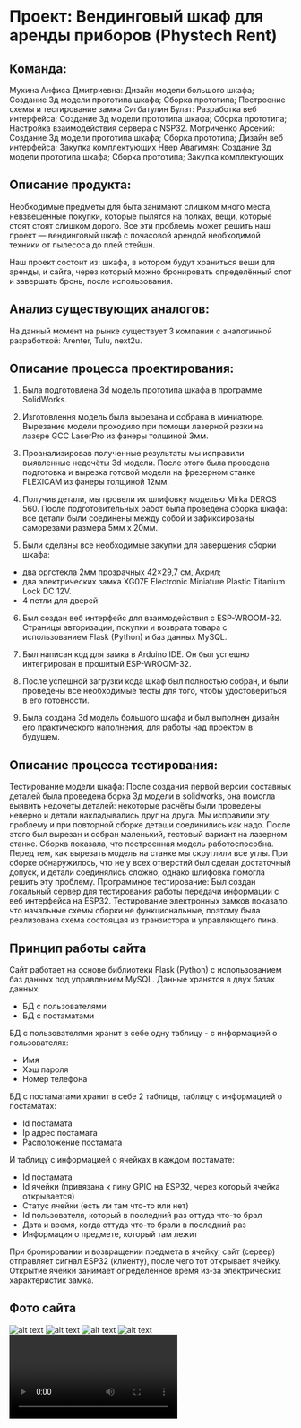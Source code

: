 # Проект: Вендинговый шкаф для аренды приборов (Phystech Rent)

## Команда:
Мухина Анфиса Дмитриевна: Дизайн модели большого шкафа; Создание 3д модели прототипа шкафа; Сборка прототипа; Построение схемы и тестирование замка
Сигбатулин Булат: Разработка веб интерфейса; Создание 3д модели прототипа шкафа; Сборка прототипа; Настройка взаимодействия сервера с NSP32.
Мотриченко Арсений: Создание 3д модели прототипа шкафа; Сборка прототипа; Дизайн веб интерфейса; Закупка комплектующих
Нвер Авагимян: Создание 3д модели прототипа шкафа; Сборка прототипа; Закупка комплектующих

## Описание продукта:
Необходимые предметы для быта занимают слишком много места, невзвешенные покупки, которые пылятся на полках, вещи, которые стоят стоят слишком дорого. Все эти проблемы может решить наш проект — вендинговый шкаф с почасовой арендой необходимой техники от пылесоса до плей стейшн.

Наш проект состоит из: шкафа, в котором будут храниться вещи для аренды, и сайта, через который можно бронировать определённый слот и завершать бронь, после использования.

## Анализ существующих аналогов:
На данный момент на рынке существует 3 компании с аналогичной разработкой: Arenter, Tulu, next2u.


## Описание процесса проектирования:

1) Была подготовлена 3d модель прототипа шкафа в программе SolidWorks. 

2) Изготовлення модель была вырезана и собрана в миниатюре. Вырезание модели проходило при помощи лазерной резки на лазере GCC LaserPro из фанеры толщиной 3мм.

3) Проанализировав полученные результаты мы исправили выявленные недочёты 3d модели. После этого была проведена подготовка и вырезка готовой модели на фрезерном станке FLEXICAM из фанеры толщиной 12мм.

4) Получив детали, мы провели их шлифовку моделью Mirka DEROS 560. После подготовительных работ была проведена сборка шкафа: все детали были соединены между собой и зафиксированы саморезами размера 5мм x 20мм.

5) Были сделаны все необходимые закупки для завершения сборки шкафа:

- два оргстекла 2мм прозрачных 42×29,7 см, Акрил;
- два электрических замка XG07E Electronic Miniature Plastic Titanium Lock DC 12V.
- 4 петли для дверей 


6) Был создан веб интерфейс для взаимодействия с ESP-WROOM-32. Страницы авторизации, покупки и возврата товара с использованием Flask (Python) и баз данных MySQL.

7) Был написан код для замка в Arduino IDE. Он был успешно интегрирован в прошитый ESP-WROOM-32.

8) После успешной загрузки кода шкаф был полностью собран, и были проведены все необходимые тесты для того, чтобы удостовериться в его готовности.

9) Была создана 3d модель большого шкафа и был выполнен дизайн его практического наполнения, для работы над проектом в будущем.

## Описание процесса тестирования:

Тестирование модели шкафа:
После создания первой версии составных деталей была проведена борка 3д модели в solidworks, она помогла выявить недочеты деталей: некоторые расчёты были проведены неверно и детали накладывались друг на друга. Мы исправили эту проблему и при повторной сборке деташи соединились как надо. После этого был вырезан и собран маленький, тестовый вариант на лазерном станке. Сборка показала, что построенная модель работоспособна. Перед тем, как вырезать модель на станке мы скруглили все углы. При сборке обнаружилось, что не у всех отверстий был сделан достаточный допуск, и детали соединялись сложно, однако шлифовка помогла решить эту проблему.
Программное тестирование:
Был создан локальный сервер для тестирования работы передачи информации с веб интерфейса на ESP32. Тестирование электронных замков показало, что начальные схемы сборки не функциональные, поэтому была реализована схема состоящая из транзистора и управляющего пина.

## Принцип работы сайта

Сайт работает на основе библиотеки Flask (Python) с использованием баз данных под управлением MySQL. Данные хранятся в двух базах данных:
 - БД с пользователями
 - БД с постаматами

БД с пользователями хранит в себе одну таблицу - с информацией о пользователях:
 - Имя
 - Хэш пароля
 - Номер телефона

БД с постаматами хранит в себе 2 таблицы, таблицу с информацией о постаматах:
 - Id постамата
 - Ip адрес постамата
 - Расположение постамата

И таблицу с информацией о ячейках в каждом постамате:
 - Id постамата
 - Id ячейки (привязана к пину GPIO на ESP32, через который ячейка открывается)
 - Статус ячейки (есть ли там что-то или нет)
 - Id пользователя, который в последний раз оттуда что-то брал
 - Дата и время, когда оттуда что-то брали в последний раз
 - Информация о предмете, который там лежит

При бронировании и возвращении предмета в ячейку, сайт (сервер) отправляет сигнал ESP32 (клиенту), после чего тот открывает ячейку. Открытие ячейки занимает определенное время из-за электрических характеристик замка.

## Фото сайта

![alt text](img/image_2024-06-10_17-15-09.png)
![alt text](img/image_2024-06-10_17-15-21.png)
![alt text](img/image_2024-06-10_17-15-32.png)
![alt text](img/image_2024-06-10_17-19-44.png)
<video controls src="img/video_2024-06-10_18-04-13.mp4" title="Видео работы устройства"></video>
